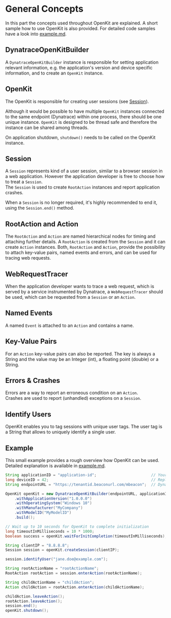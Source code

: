 # General Concepts

In this part the concepts used throughout OpenKit are explained. A short sample how to use OpenKit is
also provided. For detailed code samples have a look into [example.md][example].

## DynatraceOpenKitBuilder
A `DynatraceOpenKitBuilder` instance is responsible for setting 
application relevant information, e.g. the application's version and device specific information, and to create
an `OpenKit` instance.

## OpenKit

The OpenKit is responsible for creating user sessions (see [Session](#session)).
  
Although it would be possible to have multiple `OpenKit` instances connected to the same endpoint
(Dynatrace) within one process, there should be one unique instance. `OpenKit` is designed to be
thread safe and therefore the instance can be shared among threads.  

On application shutdown, `shutdown()` needs to be called on the OpenKit instance.

## Session

A `Session` represents kind of a user session, similar to a browser session in a web application.
However the application developer is free to choose how to treat a `Session`.  
The `Session` is used to create `RootAction` instances and report application crashes.  

When a `Session` is no longer required, it's highly recommended to end it, using the `Session.end()` method. 

## RootAction and Action

The `RootAction` and `Action` are named hierarchical nodes for timing and attaching further details.
A `RootAction` is created from the `Session` and it can create `Action` instances. Both, `RootAction` and
`Action`, provide the possibility to attach key-value pairs, named events and errors, and can be used 
for tracing web requests.

## WebRequestTracer

When the application developer wants to trace a web request, which is served by a service 
instrumented by Dynatrace, a `WebRequestTracer` should be used, which can be
requested from a `Session` or an `Action`.  

## Named Events

A named `Event` is attached to an `Action` and contains a name.

## Key-Value Pairs

For an `Action` key-value pairs can also be reported. The key is always a String
and the value may be an Integer (int), a floating point (double) or a String.

## Errors & Crashes

Errors are a way to report an erroneous condition on an `Action`.  
Crashes are used to report (unhandled) exceptions on a `Session`.

## Identify Users

OpenKit enables you to tag sessions with unique user tags. The user tag is a String 
that allows to uniquely identify a single user.


## Example

This small example provides a rough overview how OpenKit can be used.  
Detailed explanation is available in [example.md][example].

```java
String applicationID = "application-id";                        // Your application's ID
long deviceID = 42;                                             // Replace with a unique value per device/installation
String endpointURL = "https://tenantid.beaconurl.com/mbeacon";  // Dynatrace endpoint URL

OpenKit openKit = new DynatraceOpenKitBuilder(endpointURL, applicationID, deviceID)
    .withApplicationVersion("1.0.0.0")
    .withOperatingSystem("Windows 10")
    .withManufacturer("MyCompany")
    .withModelID("MyModelID")
    .build();

// Wait up to 10 seconds for OpenKit to complete initialization
long timeoutInMilliseconds = 10 * 1000;
boolean success = openKit.waitForInitCompletion(timeoutInMilliseconds);

String clientIP = "8.8.8.8";
Session session = openKit.createSession(clientIP);

session.identifyUser("jane.doe@example.com");

String rootActionName = "rootActionName";
RootAction rootAction = session.enterAction(rootActionName);

String childActionName = "childAction";
Action childAction = rootAction.enterAction(childActionName);

childAction.leaveAction();
rootAction.leaveAction();
session.end();
openKit.shutdown();
``` 

[example]: ./example.md
